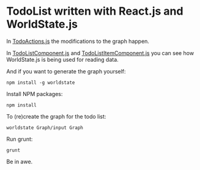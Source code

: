 TodoList written with React.js and WorldState.js
===
In [TodoActions.js](Actions/TodoActions.js) the modifications to the graph happen.

In [TodoListComponent.js](Components/TodoListComponent.js) and
[TodoListItemComponent.js](Components/TodoListItemComponent.js) you can see how WorldState.js is being used for reading
data.

And if you want to generate the graph yourself:

```
npm install -g worldstate
```

Install NPM packages:
```
npm install
```

To (re)create the graph for the todo list:
```
worldstate Graph/input Graph
```

Run grunt:
```
grunt
```

Be in awe.